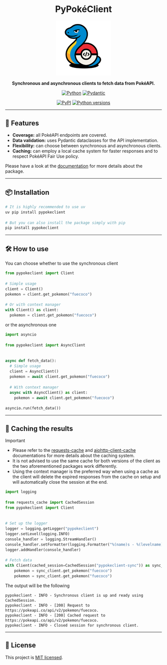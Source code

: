 <div align="center">

# PyPokéClient

<img src="https://raw.githubusercontent.com/RistoAle97/pokeapi-python-wrapper/main/assets/logo.png" width=35% />

**Synchronous and asynchronous clients to fetch data from PokéAPI.**

[![Python](https://img.shields.io/badge/Python-3776AB?style=for-the-badge&logo=python&logoColor=white)](https://github.com/python/cpython)
[![Pydantic](https://img.shields.io/badge/Pydantic-E92063?style=for-the-badge&logo=pydantic&logoColor=white)](https://github.com/pydantic/pydantic)

[![PyPI](https://img.shields.io/pypi/v/pypokeclient.svg?style=for-the-badge&logo=pypi&logoColor=white)](https://pypi.org/project/pypokeclient/)
[![Python versions](https://img.shields.io/pypi/pyversions/pypokeclient.svg?style=for-the-badge&logo=python&logoColor=white)](https://pypi.org/project/pypokeclient/)

</div>

---

## 📌 Features

- **Coverage:** all PokéAPI endpoints are covered.
- **Data validation:** uses Pydantic dataclasses for the API implementation.
- **Flexibility:** can choose between synchronous and asynchronous clients.
- **Caching:** can employ a local cache system for faster responses and to respect PokéAPI Fair Use policy.

Please have a look at the [documentation](https://ristoale97.github.io/pokeapi-python-wrapper/) for more details about the package.

---

## 📦 Installation

```bash
# It is highly recommended to use uv
uv pip install pypokeclient

# But you can also install the package simply with pip
pip install pypokeclient
```

---

## 🛠️ How to use

You can choose whether to use the synchronous client
```python
from pypokeclient import Client

# Simple usage
client = Client()
pokemon = client.get_pokemon("fuecoco")

# Or with context manager
with Client() as client:
  pokemon = client.get_pokemon("fuecoco")
```
or the asynchronous one
```python
import asyncio

from pypokeclient import AsyncClient


async def fetch_data():
  # Simple usage
  client = AsyncClient()
  pokemon = await client.get_pokemon("fuecoco")

  # With context manager
  async with AsyncClient() as client:
    pokemon = await client.get_pokemon("fuecoco")

asyncio.run(fetch_data())
```

---

## 💾 Caching the results

>[!IMPORTANT]
>- Please refer to the [requests-cache](https://requests-cache.readthedocs.io/en/stable/index.html) and [aiohttp-client-cache](https://aiohttp-client-cache.readthedocs.io/en/stable/index.html) documentations for more details about the caching system.
>- It is not advised to use the same cache for both versions of the client as the two aforementioned packages work differently.
>- Using the context manager is the preferred way when using a cache as the client will delete the expired responses from the cache on setup and will automatically close the session at the end.
```python
import logging

from requests_cache import CachedSession
from pypokeclient import Client


# Set up the logger
logger = logging.getLogger("pypokeclient")
logger.setLevel(logging.INFO)
console_handler = logging.StreamHandler()
console_handler.setFormatter(logging.Formatter("%(name)s - %(levelname)s - %(message)s"))
logger.addHandler(console_handler)

# Fetch data
with Client(cached_session=CachedSession("pypokeclient-sync")) as sync_client:
    pokemon = sync_client.get_pokemon("fuecoco")
    pokemon = sync_client.get_pokemon("fuecoco")
```
The output will be the following
```
pypokeclient - INFO - Synchronous client is up and ready using CachedSession.
pypokeclient - INFO - [200] Request to https://pokeapi.co/api/v2/pokemon/fuecoco.
pypokeclient - INFO - [200] Cached request to https://pokeapi.co/api/v2/pokemon/fuecoco.
pypokeclient - INFO - Closed session for synchronous client.
```

---

## 📝 License

This project is [MIT licensed](https://github.com/RistoAle97/pokeapi-python-wrapper/blob/main/LICENSE).
